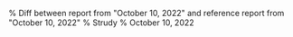 % Diff between report from "October 10, 2022" and reference report from "October 10, 2022"
% Strudy
% October 10, 2022


